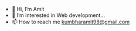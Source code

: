 - 👋 Hi, I’m Amit
- 👀 I’m interested in Web development...
- 📫 How to reach me kumbharamit98@gmail.com

<!---
Welcometocodeamit/Welcometocodeamit is a ✨ special ✨ repository because its `README.md` (this file) appears on your GitHub profile.
You can click the Preview link to take a look at your changes.
--->
